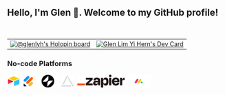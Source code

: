 ## Hello, I'm Glen 👋. Welcome to my GitHub profile!
<br>

<table>
  <tbody>
    <tr>
      <td>
        <a href="https://holopin.io/@glenlyh"><img src="https://holopin.me/glenlyh" width="1000" alt="@glenlyh's Holopin board"/></a>
      </td>
      <td>
        <a href="https://app.daily.dev/GlenLYH"><img src="https://api.daily.dev/devcards/d5cfa60a8e3645f7b4cc80c852178c71.png?r=ijm" width="250" alt="Glen Lim Yi Hern's Dev Card"/></a>
      </td>
    </tr>
  </tbody>
</table>

<!-- Programming Languages -->

<!-- Common Packages -->

<!-- Uncommon Packages -->

<!-- No-code Platforms -->
### No-code Platforms
<a href = "https://www.airtable.com/"><img align = "center" src = "https://github.com/GlenLYH/GlenLYH/blob/main/assets/airtable_logo/air_table.png" title = "Airtable" alt = "" height = "30" /></a>
<a href = "https://www.jotform.com/"><img align = "center" src = "https://github.com/GlenLYH/GlenLYH/blob/main/assets/jotform_logo/jotform.png" title = "Jotform" alt = "" height = "30" /></a>
<a href = "https://www.glideapps.com/"><img align = "center" src = "https://github.com/GlenLYH/GlenLYH/blob/main/assets/glide_logo/glide.png" title = "Glide Apps" alt = "" height = "30" /></a>
<a href = "https://miniextensions.com/"><img align = "center" src = "https://github.com/GlenLYH/GlenLYH/blob/main/assets/miniExtensions_logo/miniExtensions.webp" title = "miniExtensions" alt = "" height = "30" /></a>
<a href = "https://documint.me/"><img align = "center" src = "https://github.com/GlenLYH/GlenLYH/blob/main/assets/documint_logo/documint.avif" title = "Documint" alt = "" height = "30" /></a>
<a href = "https://zapier.com/"><img align = "center" src = "https://github.com/GlenLYH/GlenLYH/blob/main/assets/zapier_logo/zapier.png" title = "Zapier" alt = "" height = "30" /></a>
<a href = "https://monday.com/"><img align = "center" src = "https://github.com/GlenLYH/GlenLYH/blob/main/assets/monday_com_logo/monday_com_icon.png" title = "monday.com" alt = "" height = "30" /></a>

<!---
[![An image of @glenlyh's Holopin badges, which is a link to view their full Holopin profile](https://holopin.me/glenlyh)](https://holopin.io/@glenlyh)
--->

<!--- 
### Hi there 👋
-->

<!---
**GlenLYH/GlenLYH** is a ✨ _special_ ✨ repository because its `README.md` (this file) appears on your GitHub profile.

Here are some ideas to get you started:

- 🔭 I’m currently working on ...
- 🌱 I’m currently learning ...
- 👯 I’m looking to collaborate on ...
- 🤔 I’m looking for help with ...
- 💬 Ask me about ...
- 📫 How to reach me: ...
- 😄 Pronouns: ...
- ⚡ Fun fact: ...
-->
